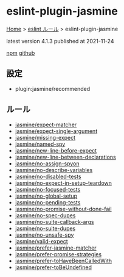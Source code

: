 # eslint-plugin-jasmine

[Home](../../index.md) >
[eslint ルール](../index.md) >
eslint-plugin-jasmine

latest version 4.1.3 published at 2021-11-24

[npm](https://www.npmjs.com/package/eslint-plugin-jasmine)
[github](https://github.com/tlvince/eslint-plugin-jasmine)

## 設定

- plugin:jasmine/recommended

## ルール

- [jasmine/expect-matcher](./jasmine/expect-matcher.md)
- [jasmine/expect-single-argument](./jasmine/expect-single-argument.md)
- [jasmine/missing-expect](./jasmine/missing-expect.md)
- [jasmine/named-spy](./jasmine/named-spy.md)
- [jasmine/new-line-before-expect](./jasmine/new-line-before-expect.md)
- [jasmine/new-line-between-declarations](./jasmine/new-line-between-declarations.md)
- [jasmine/no-assign-spyon](./jasmine/no-assign-spyon.md)
- [jasmine/no-describe-variables](./jasmine/no-describe-variables.md)
- [jasmine/no-disabled-tests](./jasmine/no-disabled-tests.md)
- [jasmine/no-expect-in-setup-teardown](./jasmine/no-expect-in-setup-teardown.md)
- [jasmine/no-focused-tests](./jasmine/no-focused-tests.md)
- [jasmine/no-global-setup](./jasmine/no-global-setup.md)
- [jasmine/no-pending-tests](./jasmine/no-pending-tests.md)
- [jasmine/no-promise-without-done-fail](./jasmine/no-promise-without-done-fail.md)
- [jasmine/no-spec-dupes](./jasmine/no-spec-dupes.md)
- [jasmine/no-suite-callback-args](./jasmine/no-suite-callback-args.md)
- [jasmine/no-suite-dupes](./jasmine/no-suite-dupes.md)
- [jasmine/no-unsafe-spy](./jasmine/no-unsafe-spy.md)
- [jasmine/valid-expect](./jasmine/valid-expect.md)
- [jasmine/prefer-jasmine-matcher](./jasmine/prefer-jasmine-matcher.md)
- [jasmine/prefer-promise-strategies](./jasmine/prefer-promise-strategies.md)
- [jasmine/prefer-toHaveBeenCalledWith](./jasmine/prefer-toHaveBeenCalledWith.md)
- [jasmine/prefer-toBeUndefined](./jasmine/prefer-toBeUndefined.md)
